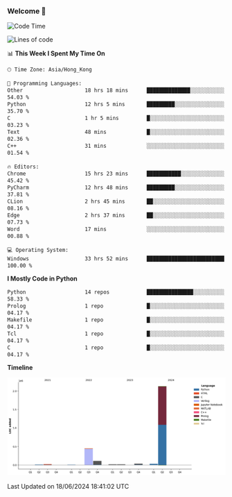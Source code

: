 ### Welcome 👋

<!--START_SECTION:waka-->
![Code Time](http://img.shields.io/badge/Code%20Time-189%20hrs%2031%20mins-blue)

![Lines of code](https://img.shields.io/badge/From%20Hello%20World%20I%27ve%20Written-2.8%20million%20lines%20of%20code-blue)

📊 **This Week I Spent My Time On** 

```text
🕑︎ Time Zone: Asia/Hong_Kong

💬 Programming Languages: 
Other                    18 hrs 18 mins      ██████████████░░░░░░░░░░░   54.03 % 
Python                   12 hrs 5 mins       █████████░░░░░░░░░░░░░░░░   35.70 % 
C                        1 hr 5 mins         █░░░░░░░░░░░░░░░░░░░░░░░░   03.23 % 
Text                     48 mins             █░░░░░░░░░░░░░░░░░░░░░░░░   02.36 % 
C++                      31 mins             ░░░░░░░░░░░░░░░░░░░░░░░░░   01.54 % 

🔥 Editors: 
Chrome                   15 hrs 23 mins      ███████████░░░░░░░░░░░░░░   45.42 % 
PyCharm                  12 hrs 48 mins      █████████░░░░░░░░░░░░░░░░   37.81 % 
CLion                    2 hrs 45 mins       ██░░░░░░░░░░░░░░░░░░░░░░░   08.16 % 
Edge                     2 hrs 37 mins       ██░░░░░░░░░░░░░░░░░░░░░░░   07.73 % 
Word                     17 mins             ░░░░░░░░░░░░░░░░░░░░░░░░░   00.88 % 

💻 Operating System: 
Windows                  33 hrs 52 mins      █████████████████████████   100.00 % 
```

**I Mostly Code in Python** 

```text
Python                   14 repos            ███████████████░░░░░░░░░░   58.33 % 
Prolog                   1 repo              █░░░░░░░░░░░░░░░░░░░░░░░░   04.17 % 
Makefile                 1 repo              █░░░░░░░░░░░░░░░░░░░░░░░░   04.17 % 
Tcl                      1 repo              █░░░░░░░░░░░░░░░░░░░░░░░░   04.17 % 
C                        1 repo              █░░░░░░░░░░░░░░░░░░░░░░░░   04.17 % 
```



**Timeline**

![Lines of Code chart](https://raw.githubusercontent.com/xhj2501/xhj2501/main/assets/bar_graph.png)


 Last Updated on 18/06/2024 18:41:02 UTC
<!--END_SECTION:waka-->



